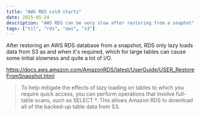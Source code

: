 ```yaml
---
title: "AWS RDS cold starts"
date: 2025-05-24
description: "AWS RDS can be very slow after restoring from a snaphot"
tags: ["til", "rds", "aws", "s3"]
---
```

After restoring an AWS RDS database from a snapshot, RDS only lazy loads data from S3 as and when it's required,
which for large tables can cause some initial slowness and quite a lot of I/O.

https://docs.aws.amazon.com/AmazonRDS/latest/UserGuide/USER_RestoreFromSnapshot.html

> To help mitigate the effects of lazy loading on tables to which you require quick access, you can perform operations that involve full-table scans, such as SELECT *. This allows Amazon RDS to download all of the backed-up table data from S3.